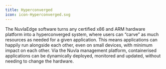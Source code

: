 ```yaml
---
title: Hyperconverged
icon: icon-Hyperconverged.svg
---
```


The NuvlaEdge software turns any certified x86 and ARM hardware platform into a hyperconverged system, where users can “carve” as much resources as needed for a given application. This means applications can happily run alongside each other, even on small devices, with minimum impact on each other. Via the Nuvla management platform, containerised applications can be dynamically deployed, monitored and updated, without needing to change the hardware.
